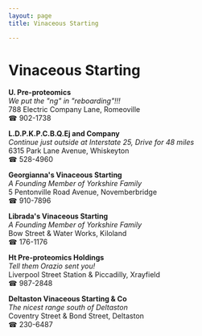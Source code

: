 ```yaml
---
layout: page 
title: Vinaceous Starting

---
```



# Vinaceous Starting


 **U. Pre-proteomics**  
_We put the "ng" in "reboarding"!!!_  
788 Electric Company Lane, Romeoville  
☎ 902-1738

**L.D.P.K.P.C.B.Q.Ej and Company**  
_Continue just outside at Interstate 25, Drive for 48 miles_  
6315 Park Lane Avenue, Whiskeyton  
☎ 528-4960

**Georgianna's Vinaceous Starting**  
_A Founding Member of Yorkshire Family_  
5 Pentonville Road Avenue, Novemberbridge  
☎ 910-7896

**Librada's Vinaceous Starting**  
_A Founding Member of Yorkshire Family_  
Bow Street & Water Works, Kiloland  
☎ 176-1176

**Ht Pre-proteomics Holdings**  
_Tell them Orazio sent you!_  
Liverpool Street Station & Piccadilly, Xrayfield  
☎ 987-2848

**Deltaston Vinaceous Starting & Co**  
_The nicest range south of Deltaston_  
Coventry Street & Bond Street, Deltaston  
☎ 230-6487

